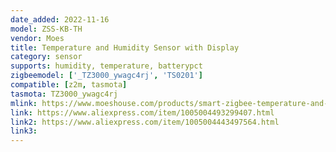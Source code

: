 ```yaml
---
date_added: 2022-11-16
model: ZSS-KB-TH
vendor: Moes
title: Temperature and Humidity Sensor with Display
category: sensor
supports: humidity, temperature, batterypct
zigbeemodel: ['_TZ3000_ywagc4rj', 'TS0201']
compatible: [z2m, tasmota]
tasmota: TZ3000_ywagc4rj
mlink: https://www.moeshouse.com/products/smart-zigbee-temperature-and-humidity-sensor-indoor-hygrometer-thermometer-detector
link: https://www.aliexpress.com/item/1005004493299407.html
link2: https://www.aliexpress.com/item/1005004443497564.html
link3: 
---
```


